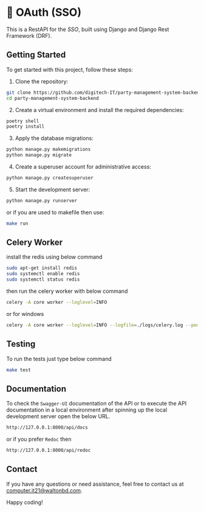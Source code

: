 # 📑 OAuth (SSO)

This is a RestAPI for the *SSO*, built using Django and Django Rest Framework (DRF).

## Getting Started

To get started with this project, follow these steps:

1. Clone the repository:

```bash
git clone https://github.com/digitech-IT/party-management-system-backend.git
cd party-management-system-backend
```

2. Create a virtual environment and install the required dependencies:

```bash
poetry shell
poetry install
```

3. Apply the database migrations:

```bash
python manage.py makemigrations
python manage.py migrate
```

4. Create a superuser account for administrative access:

```bash
python manage.py createsuperuser
```

5. Start the development server:

```bash
python manage.py runserver
```

or if you are used to makefile then use:

```bash
make run
```

## Celery Worker

install the redis using below command

```bash
sudo apt-get install redis
sudo systemctl enable redis
sudo systemctl status redis
```

then run the celery worker with below command

```bash
celery -A core worker --loglevel=INFO
```
or for windows
```bash
celery -A core worker --loglevel=INFO --logfile=./logs/celery.log --pool=solo
```

## Testing

To run the tests just type below command

```bash
make test
```

## Documentation

To check the `Swagger-UI` documentation of the API or to execute the API documentation in a local environment after spinning up the local development server open the below URL.

```bash
http://127.0.0.1:8000/api/docs
```

or if you prefer `Redoc` then

```bash
http://127.0.0.1:8000/api/redoc
```

## Contact

If you have any questions or need assistance, feel free to contact us at [computer.it21@waltonbd.com](mailto:computer.it21@waltonbd.com).

Happy coding!

